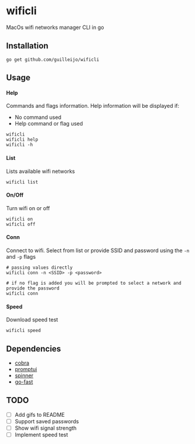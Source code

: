 # wificli
MacOs wifi networks manager CLI in go


## Installation
```
go get github.com/guilleijo/wificli
```

## Usage

#### Help
Commands and flags information. Help information will be displayed if:
- No command used
- Help command or flag used
```
wificli
wificli help
wificli -h
```

#### List
Lists available wifi networks
```
wificli list
```

#### On/Off
Turn wifi on or off
```
wificli on
wificli off
```

#### Conn
Connect to wifi. Select from list or provide SSID and password using the `-n` and `-p` flags
```
# passing values directly
wificli conn -n <SSID> -p <password>

# if no flag is added you will be prompted to select a network and provide the password
wificli conn
```

#### Speed
Download speed test
```
wificli speed
```

## Dependencies
- [cobra](https://github.com/spf13/cobra)
- [promptui](https://github.com/manifoldco/promptui)
- [spinner](https://github.com/briandowns/spinner)
- [go-fast](https://github.com/ddo/go-fast)

## TODO
- [ ] Add gifs to README
- [ ] Support saved passwords
- [ ] Show wifi signal strength
- [ ] Implement speed test
